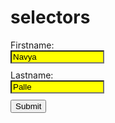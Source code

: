# selectors
<!DOCTYPE html>
<html>
<head>
<style>
input[type="text"] {
  width: 150px;
  display: block;
  margin-bottom: 10px;
  background-color: yellow;
}

input[type="button"] {
  width: 100px;
  margin-left: 35px;
  display: block;
}
</style>
</head>
<body>

<form name="input" action="" method="get">
  Firstname:<input type="text" name="Name" value="Navya" size="20">
  Lastname:<input type="text" name="Name" value="Palle" size="20">
  <input type="button" value="Submit">
</form>

</body>
</html>
